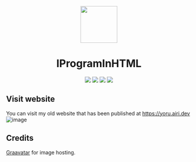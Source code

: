 <div align="center">
    <img src="https://1.gravatar.com/avatar/f16917188d8a69dd15fb762b96d35e96db621ec03e5fdd03959a24b02b50fab6?size=256" width="100">
    <h1>
        <strong>IProgramInHTML</strong>
    </h1>
    <img src="https://img.shields.io/badge/HTML5-61DBFB?logo=html5&logoColor=white&style=for-the-badge">
    <img src="https://img.shields.io/github/stars/YoruAkio/WYoruAkio.svg?logo=github&style=for-the-badge">
    <img src="https://img.shields.io/github/last-commit/YoruAkio/WYoruAkio?style=for-the-badge">
    <img src="https://img.shields.io/website-up-down-green-red/https/yoru.airi.dev.svg?logo=webpack&logoColor=white&style=for-the-badge">
</div>

## Visit website
You can visit my old website that has been published at https://yoru.airi.dev
![image]([https://pasteboard.co/yvPRzQ4ibOdx.png)

## Credits
[Graavatar](https://gravatar.com) for image hosting.
